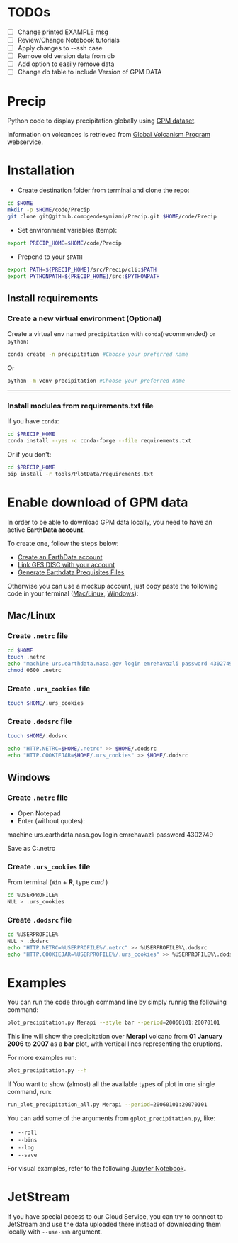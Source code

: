 # TODOs
- [ ] Change printed EXAMPLE msg
- [ ] Review/Change Notebook tutorials
- [ ] Apply changes to --ssh case
- [ ] Remove old version data from db
- [ ] Add option to easily remove data
- [ ] Change db table to include Version of GPM DATA

# Precip

Python code to display precipitation globally using [GPM dataset](https://gpm.nasa.gov/data/visualizations/precip-apps).

Information on volcanoes is retrieved from [Global Volcanism Program](https://volcano.si.edu/) webservice.

# Installation
- Create destination folder from terminal and clone the repo:
```bash
cd $HOME
mkdir -p $HOME/code/Precip
git clone git@github.com:geodesymiami/Precip.git $HOME/code/Precip
```

- Set environment variables (temp):
```bash
export PRECIP_HOME=$HOME/code/Precip
```
- Prepend to your `$PATH`
```bash
export PATH=${PRECIP_HOME}/src/Precip/cli:$PATH
export PYTHONPATH=${PRECIP_HOME}/src:$PYTHONPATH
```
## Install requirements

### Create a new virtual environment (**Optional**)
Create a virtual env named `precipitation` with `conda`(recommended) or `python`: 
```bash
conda create -n precipitation #Choose your preferred name
```
Or
```bash
python -m venv precipitation #Choose your preferred name
```
---
### Install modules from requirements.txt file
If you have `conda`:
```bash
cd $PRECIP_HOME
conda install --yes -c conda-forge --file requirements.txt
```
Or if you don't:
```bash
cd $PRECIP_HOME
pip install -r tools/PlotData/requirements.txt
```

# Enable download of GPM data
In order to be able to download GPM data locally, you need to have an active **EarthData account**.

To create one, follow the steps below:
- [Create an EarthData account](https://wiki.earthdata.nasa.gov/display/EL/How+To+Register+For+an+EarthData+Login+Profile)
- [Link GES DISC with your account](https://disc.gsfc.nasa.gov/earthdata-login)
- [Generate Earthdata Prequisites Files](https://disc.gsfc.nasa.gov/information/howto?title=How%20to%20Generate%20Earthdata%20Prerequisite%20Files)

Otherwise you can use a mockup account, just copy paste the following code in your terminal ([Mac/Linux](#Mac/Linux), [Windows](#Windows)):

## Mac/Linux

### Create `.netrc` file
```bash
cd $HOME
touch .netrc
echo "machine urs.earthdata.nasa.gov login emrehavazli password 4302749" >> .netrc
chmod 0600 .netrc
```
### Create `.urs_cookies` file
```bash
touch $HOME/.urs_cookies
```
### Create `.dodsrc` file
```bash
touch $HOME/.dodsrc

echo "HTTP.NETRC=$HOME/.netrc" >> $HOME/.dodsrc
echo "HTTP.COOKIEJAR=$HOME/.urs_cookies" >> $HOME/.dodsrc
```

## Windows

### Create `.netrc` file
- Open Notepad
- Enter (without quotes):

machine urs.earthdata.nasa.gov login emrehavazli password 4302749

Save as C:\.netrc

### Create `.urs_cookies` file
From terminal (`Win` + **R**, type _cmd_ )

```bash
cd %USERPROFILE%
NUL > .urs_cookies
```
### Create `.dodsrc` file
```bash
cd %USERPROFILE%
NUL > .dodsrc
echo "HTTP.NETRC=%USERPROFILE%/.netrc" >> %USERPROFILE%\.dodsrc
echo "HTTP.COOKIEJAR=%USERPROFILE%/.urs_cookies" >> %USERPROFILE%\.dodsrc
```

# Examples
You can run the code through command line by simply runnig the following command:
```bash
plot_precipitation.py Merapi --style bar --period=20060101:20070101
```
This line will show the precipitation over **Merapi** volcano from **01 January 2006** to **2007** as a **bar** plot, with vertical lines representing the eruptions.

For more examples run:
```bash
plot_precipitation.py --h
```

If You want to show (almost) all the available types of plot in one single command, run:
```bash
run_plot_precipitation_all.py Merapi --period=20060101:20070101
```
You can add some of the arguments from `gplot_precipitation.py`, like:
- `--roll`
- `--bins`
- `--log`
- `--save`

For visual examples, refer to the following [Jupyter Notebook](Notebooks/Examples.ipynb).

# JetStream

If you have special access to our Cloud Service, you can try to connect to JetStream and use the data uploaded there instead of downloading them locally with `--use-ssh` argument.

